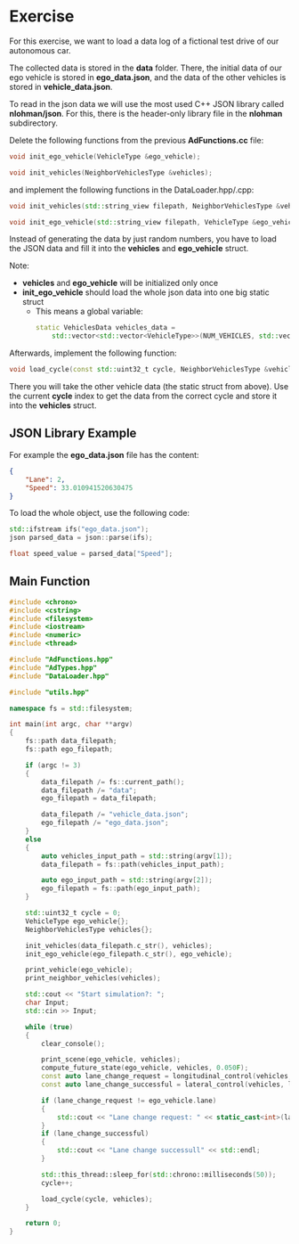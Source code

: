# Exercise

For this exercise, we want to load a data log of a fictional test drive of our autonomous car.

The collected data is stored in the **data** folder.
There, the initial data of our ego vehicle is stored in **ego_data.json**, and the data of the other vehicles is stored in **vehicle_data.json**.

To read in the json data we will use the most used C++ JSON library called **nlohman/json**. For this, there is the header-only library file in the **nlohman** subdirectory.

Delete the following functions from the previous **AdFunctions.cc** file:

```cpp
void init_ego_vehicle(VehicleType &ego_vehicle);

void init_vehicles(NeighborVehiclesType &vehicles);
```

and implement the following functions in the DataLoader.hpp/.cpp:

```cpp
void init_vehicles(std::string_view filepath, NeighborVehiclesType &vehicles);

void init_ego_vehicle(std::string_view filepath, VehicleType &ego_vehicle);
```

Instead of generating the data by just random numbers, you have to load the JSON data and fill it into the **vehicles** and **ego_vehicle** struct.

Note:

- **vehicles** and **ego_vehicle** will be initialized only once
- **init_ego_vehicle** should load the whole json data into one big static struct
  - This means a global variable:
    ```cpp
    static VehiclesData vehicles_data =
        std::vector<std::vector<VehicleType>>(NUM_VEHICLES, std::vector<VehicleType>(NUM_ITERATIONS));
    ```

Afterwards, implement the following function:

```cpp
void load_cycle(const std::uint32_t cycle, NeighborVehiclesType &vehicles);
```

There you will take the other vehicle data (the static struct from above).
Use the current **cycle** index to get the data from the correct cycle and store it into the **vehicles** struct.

## JSON Library Example

For example the **ego_data.json** file has the content:

```json
{
    "Lane": 2,
    "Speed": 33.010941520630475
}
```

To load the whole object, use the following code:

```cpp
std::ifstream ifs("ego_data.json");
json parsed_data = json::parse(ifs);

float speed_value = parsed_data["Speed"];
```

## Main Function

```cpp
#include <chrono>
#include <cstring>
#include <filesystem>
#include <iostream>
#include <numeric>
#include <thread>

#include "AdFunctions.hpp"
#include "AdTypes.hpp"
#include "DataLoader.hpp"

#include "utils.hpp"

namespace fs = std::filesystem;

int main(int argc, char **argv)
{
    fs::path data_filepath;
    fs::path ego_filepath;

    if (argc != 3)
    {
        data_filepath /= fs::current_path();
        data_filepath /= "data";
        ego_filepath = data_filepath;

        data_filepath /= "vehicle_data.json";
        ego_filepath /= "ego_data.json";
    }
    else
    {
        auto vehicles_input_path = std::string(argv[1]);
        data_filepath = fs::path(vehicles_input_path);

        auto ego_input_path = std::string(argv[2]);
        ego_filepath = fs::path(ego_input_path);
    }

    std::uint32_t cycle = 0;
    VehicleType ego_vehicle{};
    NeighborVehiclesType vehicles{};

    init_vehicles(data_filepath.c_str(), vehicles);
    init_ego_vehicle(ego_filepath.c_str(), ego_vehicle);

    print_vehicle(ego_vehicle);
    print_neighbor_vehicles(vehicles);

    std::cout << "Start simulation?: ";
    char Input;
    std::cin >> Input;

    while (true)
    {
        clear_console();

        print_scene(ego_vehicle, vehicles);
        compute_future_state(ego_vehicle, vehicles, 0.050F);
        const auto lane_change_request = longitudinal_control(vehicles, ego_vehicle);
        const auto lane_change_successful = lateral_control(vehicles, lane_change_request, ego_vehicle);

        if (lane_change_request != ego_vehicle.lane)
        {
            std::cout << "Lane change request: " << static_cast<int>(lane_change_request) << std::endl;
        }
        if (lane_change_successful)
        {
            std::cout << "Lane change successull" << std::endl;
        }

        std::this_thread::sleep_for(std::chrono::milliseconds(50));
        cycle++;

        load_cycle(cycle, vehicles);
    }

    return 0;
}
```
